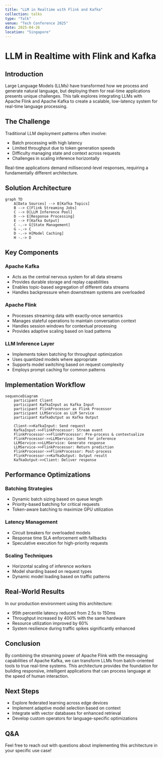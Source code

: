 ```yaml
---
title: "LLM in Realtime with Flink and Kafka"
collection: talks
type: "Talk"
venue: "Tech Conference 2025"
date: 2025-04-26
location: "Singapore"
---
```


# LLM in Realtime with Flink and Kafka

## Introduction

Large Language Models (LLMs) have transformed how we process and generate natural language, but deploying them for real-time applications presents unique challenges. This talk explores integrating LLMs with Apache Flink and Apache Kafka to create a scalable, low-latency system for real-time language processing.

## The Challenge

Traditional LLM deployment patterns often involve:
- Batch processing with high latency
- Limited throughput due to token generation speeds
- Difficulty managing state and context across requests
- Challenges in scaling inference horizontally

Real-time applications demand millisecond-level responses, requiring a fundamentally different architecture.

## Solution Architecture

```mermaid
graph TD
    A[Data Sources] --> B[Kafka Topics]
    B --> C[Flink Streaming Jobs]
    C --> D[LLM Inference Pool]
    D --> E[Response Processing]
    E --> F[Kafka Output]
    C -.-> G[State Management]
    G -.-> C
    D -.-> H[Model Caching]
    H -.-> D
```

## Key Components

### Apache Kafka
- Acts as the central nervous system for all data streams
- Provides durable storage and replay capabilities
- Enables topic-based segregation of different data streams
- Handles backpressure when downstream systems are overloaded

### Apache Flink
- Processes streaming data with exactly-once semantics
- Manages stateful operations to maintain conversation context
- Handles session windows for contextual processing
- Provides adaptive scaling based on load patterns

### LLM Inference Layer
- Implements token batching for throughput optimization
- Uses quantized models where appropriate
- Supports model switching based on request complexity
- Employs prompt caching for common patterns

## Implementation Workflow

```mermaid
sequenceDiagram
    participant Client
    participant KafkaInput as Kafka Input
    participant FlinkProcessor as Flink Processor
    participant LLMService as LLM Service
    participant KafkaOutput as Kafka Output
    
    Client->>KafkaInput: Send request
    KafkaInput->>FlinkProcessor: Stream event
    FlinkProcessor->>FlinkProcessor: Pre-process & contextualize
    FlinkProcessor->>LLMService: Send for inference
    LLMService->>LLMService: Generate response
    LLMService->>FlinkProcessor: Return prediction
    FlinkProcessor->>FlinkProcessor: Post-process
    FlinkProcessor->>KafkaOutput: Output result
    KafkaOutput->>Client: Deliver response
```

## Performance Optimizations

### Batching Strategies
- Dynamic batch sizing based on queue length
- Priority-based batching for critical requests
- Token-aware batching to maximize GPU utilization

### Latency Management
- Circuit breakers for overloaded models
- Response time SLA enforcement with fallbacks
- Speculative execution for high-priority requests

### Scaling Techniques
- Horizontal scaling of inference workers
- Model sharding based on request types
- Dynamic model loading based on traffic patterns

## Real-World Results

In our production environment using this architecture:
- 95th percentile latency reduced from 2.5s to 150ms
- Throughput increased by 400% with the same hardware
- Resource utilization improved by 60%
- System resilience during traffic spikes significantly enhanced

## Conclusion

By combining the streaming power of Apache Flink with the messaging capabilities of Apache Kafka, we can transform LLMs from batch-oriented tools to true real-time systems. This architecture provides the foundation for building responsive, intelligent applications that can process language at the speed of human interaction.

## Next Steps

- Explore federated learning across edge devices
- Implement adaptive model selection based on context
- Integrate with vector databases for enhanced retrieval
- Develop custom operators for language-specific optimizations

## Q&A

Feel free to reach out with questions about implementing this architecture in your specific use case!
